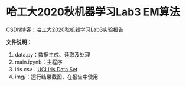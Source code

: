 # 哈工大2020秋机器学习Lab3 EM算法

[CSDN博客：哈工大2020秋机器学习Lab3实验报告](https://blog.csdn.net/weixin_44940258/article/details/109510476)



**文件说明：**

1. data.py：数据生成、读取及处理
2. main.ipynb：主程序
3. iris.csv：[UCI Iris Data Set](http://archive.ics.uci.edu/ml/datasets/Iris)
4. img/：运行结果截图，在报告中使用